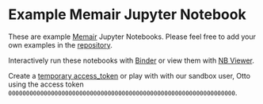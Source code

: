 # Example Memair Jupyter Notebook

These are example [Memair](https://memair.com) Jupyter Notebooks. Please feel free to add your own examples in the [repository](https://github.com/memair/jupyter).

Interactively run these notebooks with [Binder](https://mybinder.org/v2/gh/memair/jupyter/master) or view them with [NB Viewer](https://nbviewer.jupyter.org/github/memair/jupyter/tree/master/).

Create a [temporary access_token](https://memair.com/temporary_access_token) or play with with our sandbox user, Otto using the access token
`0000000000000000000000000000000000000000000000000000000000000000`.
